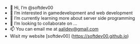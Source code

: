 - 👋 Hi, I’m @softdev00
- 👀 I’m interested in gamedevelopment and web development
- 🌱 I’m currently learning more about server side programming
- 💞️ I’m looking to collaborate on ...
- 📫 You can email me at aalidev@gmail.com
- Wisit my website [softdev00] (https://softdev00.github.io)

<!---
softdev00/softdev00 is a ✨ special ✨ repository because its `README.md` (this file) appears on your GitHub profile.
You can click the Preview link to take a look at your changes.
--->

